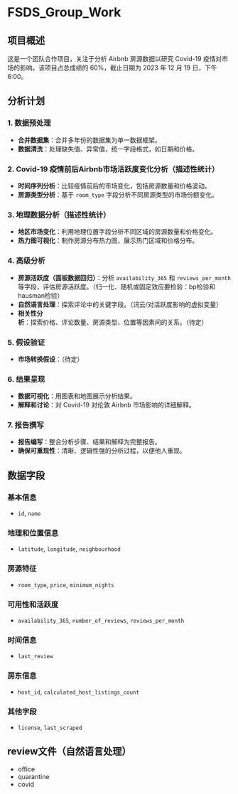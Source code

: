 # FSDS_Group_Work

## 项目概述
这是一个团队合作项目，关注于分析 Airbnb 房源数据以研究 Covid-19 疫情对市场的影响。该项目占总成绩的 60%，截止日期为 2023 年 12 月 19 日，下午 6:00。

## 分析计划

### 1. 数据预处理
- **合并数据集**：合并多年份的数据集为单一数据框架。
- **数据清洗**：处理缺失值、异常值，统一字段格式，如日期和价格。

### 2. Covid-19 疫情前后Airbnb市场活跃度变化分析（描述性统计）
- **时间序列分析**：比较疫情前后的市场变化，包括房源数量和价格波动。
- **房源类型分析**：基于 `room_type` 字段分析不同房源类型的市场份额变化。

### 3. 地理数据分析（描述性统计）
- **地区市场变化**：利用地理位置字段分析不同区域的房源数量和价格变化。
- **热力图可视化**：制作房源分布热力图，展示热门区域和价格分布。

### 4. 高级分析
- **房源活跃度（面板数据回归）**：分析 `availability_365` 和 `reviews_per_month` 等字段，评估房源活跃度。（归一化、随机或固定效应要检验：bp检验和hausman检验）
- **自然语言处理**：探索评论中的关键字段。（词云/对活跃度影响的虚拟变量）
- **相关性分析**：探索价格、评论数量、房源类型、位置等因素间的关系。（待定）

### 5. 假设验证
- **市场转换假设**：（待定）

### 6. 结果呈现
- **数据可视化**：用图表和地图展示分析结果。
- **解释和讨论**：对 Covid-19 对伦敦 Airbnb 市场影响的详细解释。

### 7. 报告撰写
- **报告编写**：整合分析步骤、结果和解释为完整报告。
- **确保可重现性**：清晰、逻辑性强的分析过程，以便他人重现。

## 数据字段

### 基本信息
- `id`, `name`

### 地理和位置信息
- `latitude`, `longitude`, `neighbourhood`

### 房源特征
- `room_type`, `price`, `minimum_nights`

### 可用性和活跃度
- `availability_365`, `number_of_reviews`, `reviews_per_month`

### 时间信息
- `last_review`

### 房东信息
- `host_id`, `calculated_host_listings_count`

### 其他字段
- `license`, `last_scraped`

## review文件（自然语言处理）
- office
- quarantine
- covid
